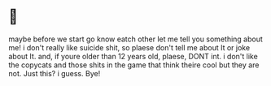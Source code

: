# 🍁
maybe before we start go know eatch other let me tell you something about me! i don't really like suicide shit, so plaese don't tell me about It or joke about It. and, if youre older than 12 years old, plaese, DONT int. i don't like the copycats and those shits in the game that think theire cool but they are not. Just this? i guess. Bye!
